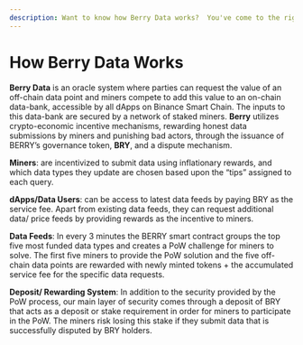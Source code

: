 ```yaml
---
description: Want to know how Berry Data works?  You've come to the right place.
---
```


# How Berry Data Works

**Berry Data** is an oracle system where parties can request the value of an off-chain data point and miners compete to add this value to an on-chain data-bank, accessible by all dApps on Binance Smart Chain. The inputs to this data-bank are secured by a network of staked miners. **Berry** utilizes crypto-economic incentive mechanisms, rewarding honest data submissions by miners and punishing bad actors, through the issuance of BERRY’s governance token, **BRY**, and a dispute mechanism.

**Miners**: are incentivized to submit data using inflationary rewards, and which data types they update are chosen based upon the “tips” assigned to each query. 

**dApps/Data Users**: can be access to latest data feeds by paying BRY as the service fee. Apart from existing data feeds, they can request additional data/ price feeds by providing rewards as the incentive to miners.

**Data Feeds**: In every 3 minutes the BERRY smart contract groups the top five most funded data types and creates a PoW challenge for miners to solve. The first five miners to provide the PoW solution and the five off-chain data points are rewarded with newly minted tokens + the accumulated service fee for the specific data requests.  

**Deposit/ Rewarding System**: In addition to the security provided by the PoW process, our main layer of security comes through a deposit of BRY that acts as a deposit or stake requirement in order for miners to participate in the PoW. The miners risk losing this stake if they submit data that is successfully disputed by BRY holders.

